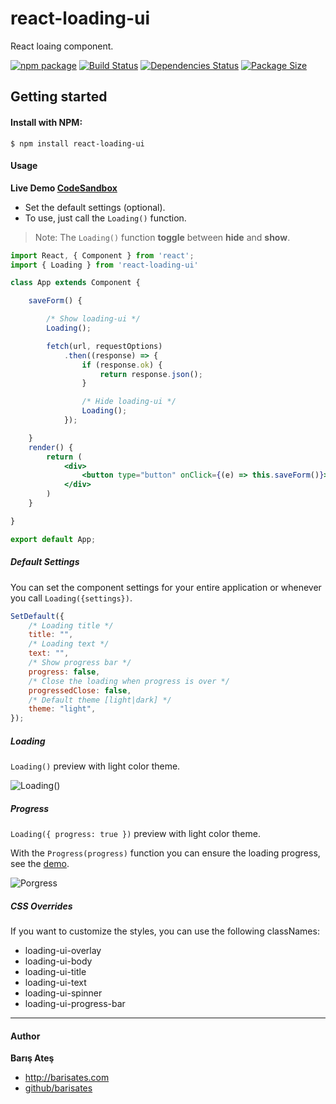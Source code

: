 # react-loading-ui
React loaing component.

[![npm package][npm-image]][npm-url] 
[![Build Status][travis-image]][travis-url] 
[![Dependencies Status][david-image]][david-url]
[![Package Size][bundlephobia-image]][bundlephobia-url]


## Getting started

#### Install with NPM:

```
$ npm install react-loading-ui
```

#### Usage

**Live Demo [CodeSandbox](https://codesandbox.io/s/react-loading-ui-khrt7 "CodeSandbox")**

- Set the default settings (optional).
- To use, just call the ````Loading()```` function.

> Note: The ````Loading()```` function **toggle** between **hide** and **show**.

```jsx
import React, { Component } from 'react';
import { Loading } from 'react-loading-ui'

class App extends Component {

    saveForm() {

        /* Show loading-ui */
        Loading();

        fetch(url, requestOptions)
            .then((response) => {
                if (response.ok) {
                    return response.json();
                }

                /* Hide loading-ui */
                Loading();
            });

    }
    render() {
        return (
            <div>
                <button type="button" onClick={(e) => this.saveForm()}>Save Form</button>
            </div>
        )
    }

}

export default App;
```

##### Default Settings
You can set the component settings for your entire application or whenever you call ````Loading({settings})````.

```jsx
SetDefault({
    /* Loading title */
    title: "",
    /* Loading text */
    text: "",
    /* Show progress bar */
    progress: false,
    /* Close the loading when progress is over */
    progressedClose: false,
    /* Default theme [light|dark] */
    theme: "light",
});
```
##### Loading

````Loading()```` preview with light color theme.

![Loading()](http://barisates.com/git/rlui/loading.jpg "Loading")

##### Progress
```Loading({ progress: true })``` preview with light color theme.

With the ```Progress(progress)``` function you can ensure the loading progress, see the [demo](https://codesandbox.io/s/react-loading-ui-khrt7 "demo").

![Porgress](http://barisates.com/git/rlui/progress.jpg "Porgress")

##### CSS Overrides

If you want to customize the styles, you can use the following classNames:
- loading-ui-overlay
- loading-ui-body
- loading-ui-title
- loading-ui-text
- loading-ui-spinner
- loading-ui-progress-bar

------------
#### Author

**Barış Ateş**
 - http://barisates.com
 - [github/barisates](https://github.com/barisates "github/barisates")
 
[npm-image]:https://img.shields.io/npm/v/react-loading-ui.svg
[npm-url]:https://www.npmjs.com/package/react-loading-ui
[travis-image]:https://travis-ci.org/barisates/react-loading-ui.svg?branch=master
[travis-url]:https://travis-ci.org/barisates/react-loading-ui
[david-image]:https://david-dm.org/barisates/react-loading-ui.svg
[david-url]:https://david-dm.org/barisates/react-loading-ui
[bundlephobia-image]:https://badgen.net/bundlephobia/minzip/react-loading-ui
[bundlephobia-url]:https://bundlephobia.com/result?p=react-loading-ui

